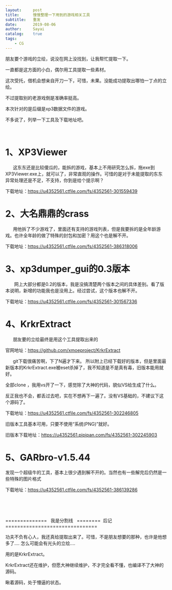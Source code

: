 ```yaml
---
layout:     post
title:      慢慢整理一下用到的游戏相关工具
subtitle:   重发
date:       2019-08-06
author:     Sayai
catalog:    true
tags:
    - CG
---
```


朋友要个游戏的立绘，说没在网上没找到，让我帮忙提取一下。

一直都是这方面的小白，偶尔用工具提取一些素材。

这次受托，借机会想亲自开刀一下，可惜，未果。没能成功提取出哪怕一丁点的立绘。

不过提取别的老游戏倒是准确率挺高。

本次针对的是后缀是xp3数据文件的游戏。

不多说了，列举一下工具及下载地址吧。

 

# 1、XP3Viewer

      这东东还是比较傻瓜的，能拆的游戏，基本上不用研究怎么拆，拖exe到XP3Viewer.exe上，就可以了，非常直观的操作。可惜的是对于未能提取的东东异常处理还是不足，不支持，你到是给个提示啊？ 

下载地址：<https://u4352561.ctfile.com/fs/4352561-301559439>

# 2、大名鼎鼎的crass

      用他拆了不少游戏了，里面还有支持的游戏列表，但是我要拆的是全年龄游戏。也许全年龄的做了特殊的封包和加密？用这个也是解不开。

下载地址：<https://u4352561.ctfile.com/fs/4352561-386318006>

# 3、xp3dumper_gui的0.3版本

       网上大部分都是0.2的版本，我是没搞清楚两个版本之间的具体差别。看了版本说明，新增的功能我也是没用上。经过尝试，这个版本也解不开。

下载地址：https://u4352561.ctfile.com/fs/4352561-301567336

# 4、KrkrExtract

      朋友要的立绘最终是用这个工具提取出来的

官网地址：<https://github.com/xmoeproject/KrkrExtract>

      git下载很痛苦啊，下了N遍才下来。 所以附上已经下载好的版本，但是里面最新版本的KrkrExtract.exe被eset杀掉了，我不知道是不是真有毒，旧版本能用就好。

全部clone ，我用vs开了一下，感觉除了大神的代码，貌似VS给生成了什么。

反正我也不会，都丢过去吧，实在不想再下一遍了。没有VS基础的，不建议下这个源码了。 

下载地址：<https://u4352561.ctfile.com/fs/4352561-302246805>

旧版本工具基本可用，只要不使用“系统(PNG)”就好。 

旧版本下载地址：<https://u4352561.pipipan.com/fs/4352561-302245903>

# 5、GARbro-v1.5.44

发现一个超级牛的工具，基本上很少遇到解不开的。当然也有一些解完后仍然是一些特殊的图片格式

下载地址：<https://u4352561.ctfile.com/fs/4352561-386139286>

 

 

==============   我是分割线   ========  后记 ===============================

功夫不负有心人，我还真给提取出来了。可惜，不是朋友想要的那种，也许是他想多了.... 怎么可能会有光头的立绘....

用的是KrkrExtract。

KrkrExtract还在维护，但愿大神继续维护，不才完全看不懂，也编译不了大神的源码。

瞅着源码，处于懵逼的状态。



